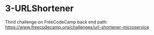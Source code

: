 # 3-URLShortener
Third challenge on FreeCodeCamp back end path: https://www.freecodecamp.org/challenges/url-shortener-microservice
